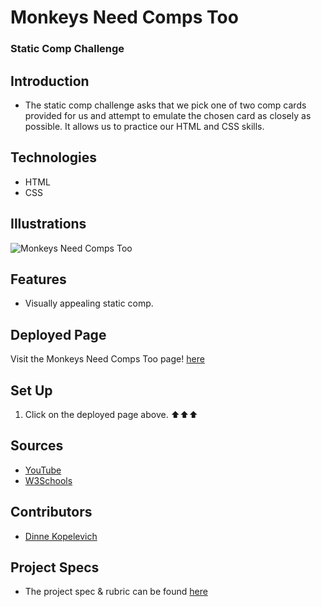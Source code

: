 # Monkeys Need Comps Too
### Static Comp Challenge

## Introduction
  - The static comp challenge asks that we pick one of two comp cards provided for us and attempt to emulate the chosen card as closely as possible. It allows us to practice our HTML and CSS skills.

## Technologies
  - HTML
  - CSS


## Illustrations
  ![Monkeys Need Comps Too](<img width="1421" alt="Screen Shot 2022-07-24 at 6 24 23 AM" src="https://user-images.githubusercontent.com/63877492/180646882-895208d7-dc9e-4da3-a4b4-6cd927b5541d.png">)

## Features
- Visually appealing static comp.

## Deployed Page
Visit the Monkeys Need Comps Too page! [here](https://dinnek.github.io/static_comp_challenge/)

## Set Up
1. Click on the deployed page above. ⬆⬆⬆

## Sources
  - [YouTube](https://www.youtube.com/)
  - [W3Schools](https://www.w3schools.com/)

## Contributors
  - [Dinne Kopelevich](https://github.com/DinneK)

## Project Specs
  - The project spec & rubric can be found [here](https://frontend.turing.edu/projects/M2-static-comp-challenge.html)


